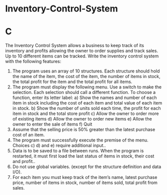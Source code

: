 # Inventory-Control-System
# C
The Inventory Control System allows a business to keep track of its inventory and profits allowing the owner to order supplies and track sales. Up to 10 different items can be tracked. Write the inventory control system with the following features:
1. The program uses an array of 10 structures. Each structure should hold the name of the item, the cost of the item, the number of items in stock, the total profit for the item and the total profit for all items.
2. The program must display the following menu. Use a switch to make the selection. Each selection should call a different function.
To choose a function, enter its letter label:
a) Show the names and number of each item in stock including the cost of each item and total value of each item in stock.
b) Show the number of units sold each time, the profit for each item in stock and the total store profit
c) Allow the owner to order more of existing items
d) Allow the owner to order new items
e) Allow the owner to enter the sale of items
f) Quit
3. Assume that the selling price is 50% greater than the latest purchase cost of an item.
4. The program must successfully execute the premise of the menu. Choices c) d) and e) require additional input..
5. Data is to be saved to a file between runs. When the program is restarted, it must first load the last status of items in stock, their cost and profit..
6. Do not use global variables. (except for the structure definition and data I/O).
7. For each item you must keep track of the item’s name, latest purchase price, number of items in stock, number of items sold, total profit from sales.
